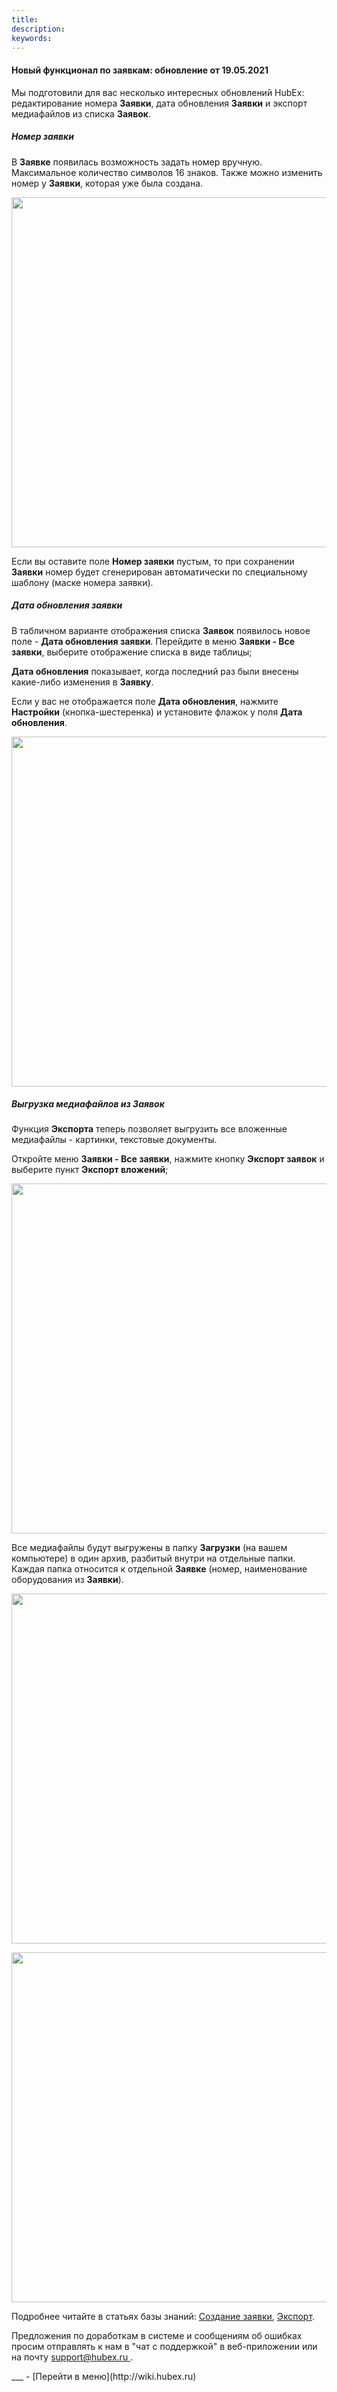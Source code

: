 ```yaml
---
title: 
description: 
keywords: 
---
```


#### Новый функционал по заявкам: обновление от 19.05.2021
<html>
<meta charset="utf-8">

</html>
<body>
<p>Мы подготовили для вас несколько интересных обновлений HubEx: редактирование номера <strong>Заявки</strong>, дата обновления <strong>Заявки</strong> и экспорт медиафайлов из списка <strong>Заявок</strong>.</p>
<h5>Номер заявки</h5>
<p>В <strong>Заявке</strong> появилась возможность задать номер вручную. Максимальное количество символов 16 знаков. Также можно изменить номер у <strong>Заявки</strong>, которая уже была создана.&nbsp;</p>
<p><span style="font-weight: @ArticleID00;"><img style="display: block; margin-left: auto; margin-right: auto;" src="https://content.screencast.com/users/echinaek.val/folders/Capture/media/5ad44ca0-0aac-4e71-a379-c623514bb421/LWR_Recording.png" alt="" width="560" height="auto" /></span></p>
<p>Если вы оставите поле <strong>Номер заявки</strong> пустым, то при сохранении <strong>Заявки</strong> номер будет сгенерирован автоматически по специальному шаблону (маске номера заявки).</p>
<h5>Дата обновления заявки</h5>
<p>В табличном варианте отображения списка <strong>Заявок</strong> появилось новое поле - <strong>Дата обновления заявки</strong>. Перейдите в меню <strong>Заявки - Все заявки</strong>, выберите отображение списка в виде таблицы;</p>
<p><strong>Дата обновления</strong> показывает, когда последний раз были внесены какие-либо изменения в <strong>Заявку</strong>.</p>
<p>Если у вас не отображается поле <strong>Дата обновления</strong>, нажмите <strong>Настройки</strong> (кнопка-шестеренка) и установите флажок у поля <strong>Дата обновления</strong>.</p>
<p><span style="font-weight: @ArticleID00;"><img style="display: block; margin-left: auto; margin-right: auto;" src="https://content.screencast.com/users/echinaek.val/folders/Capture/media/f90f642c-09ba-432c-9b7a-1eaffe30a168/LWR_Recording.png" alt="" width="560" height="auto" /></span></p>
<h5>Выгрузка медиафайлов из Заявок</h5>
<p>Функция <strong>Экспорта</strong> теперь позволяет выгрузить все вложенные медиафайлы - картинки, текстовые документы.</p>
<p>Откройте меню <strong>Заявки - Все заявки</strong>, нажмите кнопку <strong>Экспорт заявок</strong> и выберите пункт <strong>Экспорт вложений</strong>;</p>
<p><span style="font-weight: @ArticleID00;"><img style="display: block; margin-left: auto; margin-right: auto;" src="https://content.screencast.com/users/echinaek.val/folders/Capture/media/53f19101-d6df-4e09-90c0-54fc2a4b5893/LWR_Recording.png" alt="" width="560" height="auto" /></span></p>
<p>Все медиафайлы будут выгружены в папку <strong>Загрузки</strong> (на вашем компьютере) в один архив, разбитый внутри на отдельные папки. Каждая папка относится к отдельной <strong>Заявке</strong> (номер, наименование оборудования из <strong>Заявки</strong>).</p>
<p><span style="font-weight: @ArticleID00;"><img style="display: block; margin-left: auto; margin-right: auto;" src="https://content.screencast.com/users/echinaek.val/folders/Capture/media/e712b81f-3d73-41c4-affc-b07c7edb0f79/LWR_Recording.png" alt="" width="560" height="auto" /></span></p>
<p><span style="font-weight: @ArticleID00;"><img style="display: block; margin-left: auto; margin-right: auto;" src="https://content.screencast.com/users/echinaek.val/folders/Capture/media/25db80db-3914-49dc-8389-d3b082b44575/LWR_Recording.png" alt="" width="560" height="auto" /></span></p>

<p>Подробнее читайте в статьях базы знаний: <a href="https://wiki.hubex.ru/docs/FAQ/RU/user/Messages.html">Создание заявки</a>, <a href="https://wiki.hubex.ru/docs/FAQ/RU/user/Export.html">Экспорт</a>.</p>

<p>Предложения по доработкам в системе и сообщениям об ошибках просим отправлять к нам в "чат с поддержкой" в веб-приложении или на почту <a href="mailto:support@hubex.ru" target="_blank" rel="noopener"> support@hubex.ru </a>.</p>
</body>
___
- [Перейти в меню](http://wiki.hubex.ru)
